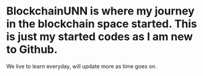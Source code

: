 # BlockchainUNN is where my journey in the blockchain space started. This is just my started codes as I am new to Github.
We live to learn everyday, will update more as time goes on. 
